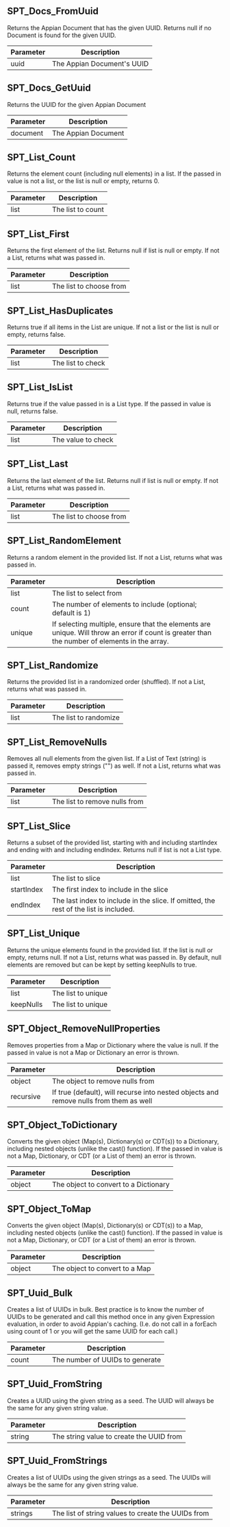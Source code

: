 ## SPT_Docs_FromUuid
Returns the Appian Document that has the given UUID. Returns null if no Document is found for the given UUID.

| Parameter | Description |
| ----------- | ----------- |
| uuid | The Appian Document's UUID |

## SPT_Docs_GetUuid
Returns the UUID for the given Appian Document

| Parameter | Description |
| ----------- | ----------- |
| document | The Appian Document |

## SPT_List_Count
Returns the element count (including null elements) in a list. If the passed in value is not a list, or the list is null or empty, returns 0.

| Parameter | Description |
| ----------- | ----------- |
| list | The list to count |

## SPT_List_First
Returns the first element of the list. Returns null if list is null or empty. If not a List, returns what was passed in.

| Parameter | Description |
| ----------- | ----------- |
| list | The list to choose from |

## SPT_List_HasDuplicates
Returns true if all items in the List are unique. If not a list or the list is null or empty, returns false.

| Parameter | Description |
| ----------- | ----------- |
| list | The list to check |

## SPT_List_IsList
Returns true if the value passed in is a List type. If the passed in value is null, returns false.

| Parameter | Description |
| ----------- | ----------- |
| list | The value to check |

## SPT_List_Last
Returns the last element of the list. Returns null if list is null or empty. If not a List, returns what was passed in.

| Parameter | Description |
| ----------- | ----------- |
| list | The list to choose from |

## SPT_List_RandomElement
Returns a random element in the provided list. If not a List, returns what was passed in.

| Parameter | Description |
| ----------- | ----------- |
| list | The list to select from |
| count | The number of elements to include (optional; default is 1) |
| unique | If selecting multiple, ensure that the elements are unique. Will throw an error if count is greater than the number of elements in the array. |

## SPT_List_Randomize
Returns the provided list in a randomized order (shuffled). If not a List, returns what was passed in.

| Parameter | Description |
| ----------- | ----------- |
| list | The list to randomize |

## SPT_List_RemoveNulls
Removes all null elements from the given list. If a List of Text (string) is passed it, removes empty strings ("") as well. If not a List, returns what was passed in.

| Parameter | Description |
| ----------- | ----------- |
| list | The list to remove nulls from |

## SPT_List_Slice
Returns a subset of the provided list, starting with and including startIndex and ending with and including endIndex. Returns null if list is not a List type.

| Parameter | Description |
| ----------- | ----------- |
| list | The list to slice |
| startIndex | The first index to include in the slice |
| endIndex | The last index to include in the slice. If omitted, the rest of the list is included. |

## SPT_List_Unique
Returns the unique elements found in the provided list. If the list is null or empty, returns null. If not a List, returns what was passed in. By default, null elements are removed but can be kept by setting keepNulls to true.

| Parameter | Description |
| ----------- | ----------- |
| list | The list to unique |
| keepNulls | The list to unique |

## SPT_Object_RemoveNullProperties
Removes properties from a Map or Dictionary where the value is null. If the passed in value is not a Map or Dictionary an error is thrown.

| Parameter | Description |
| ----------- | ----------- |
| object | The object to remove nulls from |
| recursive | If true (default), will recurse into nested objects and remove nulls from them as well |

## SPT_Object_ToDictionary
Converts the given object (Map(s), Dictionary(s) or CDT(s)) to a Dictionary, including nested objects (unlike the cast() function). If the passed in value is not a Map, Dictionary, or CDT (or a List of them) an error is thrown.

| Parameter | Description |
| ----------- | ----------- |
| object | The object to convert to a Dictionary |

## SPT_Object_ToMap
Converts the given object (Map(s), Dictionary(s) or CDT(s)) to a Map, including nested objects (unlike the cast() function). If the passed in value is not a Map, Dictionary, or CDT (or a List of them) an error is thrown.

| Parameter | Description |
| ----------- | ----------- |
| object | The object to convert to a Map |

## SPT_Uuid_Bulk
Creates a list of UUIDs in bulk. Best practice is to know the number of UUIDs to be generated and call this method once in any given Expression evaluation, in order to avoid Appian's caching. (I.e. do not call in a forEach using count of 1 or you will get the same UUID for each call.)

| Parameter | Description |
| ----------- | ----------- |
| count | The number of UUIDs to generate  |

## SPT_Uuid_FromString
Creates a UUID using the given string as a seed. The UUID will always be the same for any given string value.

| Parameter | Description |
| ----------- | ----------- |
| string | The string value to create the UUID from  |

## SPT_Uuid_FromStrings
Creates a list of UUIDs using the given strings as a seed. The UUIDs will always be the same for any given string value.

| Parameter | Description |
| ----------- | ----------- |
| strings | The list of string values to create the UUIDs from  |

